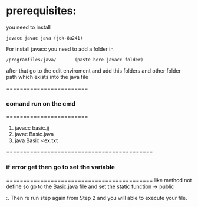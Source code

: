 # prerequisites:
 
you need to install

	javacc javac java (jdk-8u241)


For install javacc you need to add a folder in 

	/programfiles/java/       (paste here javacc folder)

after that go to the edit enviroment and add this folders and other folder path which exists into the java file

========================

### comand run on the cmd

========================

1. javacc basic.jj
2. javac Basic.java
3. java Basic <ex.txt


===========================================

### if error get then go to set the variable 

===========================================
like method not define so go to the Basic.java file and set the static function -> public

:. Then re run step again from Step 2 and you will able to execute your file.
 